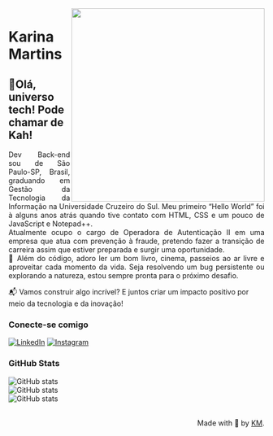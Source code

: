 <img align="right" height="380"  src="https://github.com/karinacmartins/karinacmartins/assets/131190006/eccfec51-91e3-44c0-a586-e155ff720b7f" >


<h1>
Karina Martins 
<h2>
    <span> 👋Olá, universo tech! Pode chamar de Kah! </span>
</h2>

<p align="justify"> Dev Back-end sou de São Paulo-SP, Brasil, graduando em Gestão da Tecnologia da Informação na Universidade Cruzeiro do Sul. Meu primeiro “Hello World” foi à alguns anos atrás quando tive contato com HTML, CSS e um pouco de JavaScript e Notepad++.
<br>
Atualmente ocupo o cargo de Operadora de Autenticação II em uma empresa que atua com prevenção à fraude, pretendo fazer a transição de carreira assim que estiver preparada e surgir uma oportunidade.
<br>
   🌟 Além do código, adoro ler um bom livro, cinema, passeios ao ar livre e aproveitar cada momento da vida. Seja resolvendo um bug persistente ou explorando a natureza, estou sempre pronta para o próximo desafio.</p>
 <p>
    📬 Vamos construir algo incrível? E juntos criar um impacto positivo por meio da tecnologia e da inovação!
<p>
 

<h3 align="left">Conecte-se comigo</h3>

[![LinkedIn](https://img.shields.io/badge/-LinkedIn-000?style=for-the-badge&logo=linkedin&logoColor=FF00F6&color:FFF)](https://www.linkedin.com/in/karinacmartins/)
[![Instagram](https://img.shields.io/badge/-Instagram-000?style=for-the-badge&logo=instagram&logoColor=FF00F6&color:FFF)](https://www.instagram.com/karinamartins_eu/)


<h3 align="left">GitHub Stats</h3>

![GitHub stats](https://github-readme-stats-git-masterrstaa-rickstaa.vercel.app/api?username=karinacmartins&hide_title=true&show_icons=true&include_all_commits=false&count_private=true&line_height=25&hide=issues&bg_color=000&title_color=FF00F6&text_color=FFF&border_radius=3&border_color=36123c&icon_color=FF00F6&theme=jolly) <br>
![GitHub stats](https://github-readme-stats-git-masterrstaa-rickstaa.vercel.app/api/top-langs/?username=karinacmartins&hide_title=true&show_icons=true&include_all_commits=false&count_private=true&line_height=25&hide=issues&bg_color=000&title_color=FF00F6&text_color=FFF&border_radius=3&border_color=36123c&icon_color=FF00F6&theme=jolly) <br>
![GitHub stats](https://github-readme-streak-stats.herokuapp.com/?user=karinacmartins&hide_title=true&show_icons=true&include_all_commits=false&count_private=true&line_height=25&hide=issues&bg_color=000&title_color=FF00F6&text_color=FFF&border_radius=3&border_color=36123c&icon_color=FF00F6&theme=jolly)

<br>

  <div align="right">Made with 💜 by <a href="https://github.com/karinacmartins">KM</a>.</div>
